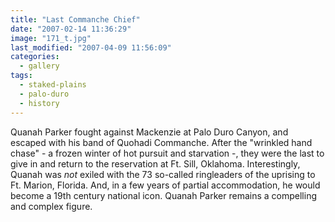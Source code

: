 ```yaml
---
title: "Last Commanche Chief"
date: "2007-02-14 11:36:29"
image: "171_t.jpg"
last_modified: "2007-04-09 11:56:09"
categories:
  - gallery
tags:
  - staked-plains
  - palo-duro
  - history
---
```


Quanah Parker fought against Mackenzie at Palo Duro Canyon, and escaped with his band of Quohadi Commanche. After the "wrinkled hand chase" - a frozen winter of hot pursuit and starvation -, they were the last to give in and return to the reservation at Ft. Sill, Oklahoma. Interestingly, Quanah was _not_ exiled with the 73 so-called ringleaders of the uprising to Ft. Marion, Florida. And, in a few years of partial accommodation, he would become a 19th century national icon. Quanah Parker remains a compelling and complex figure.
